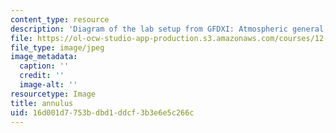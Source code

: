 ```yaml
---
content_type: resource
description: 'Diagram of the lab setup from GFDXI: Atmospheric general circulation.'
file: https://ol-ocw-studio-app-production.s3.amazonaws.com/courses/12-003-atmosphere-ocean-and-climate-dynamics-fall-2008/16d001d7753bdbd1ddcf3b3e6e5c266c_annulus.jpg
file_type: image/jpeg
image_metadata:
  caption: ''
  credit: ''
  image-alt: ''
resourcetype: Image
title: annulus
uid: 16d001d7-753b-dbd1-ddcf-3b3e6e5c266c
---
```

